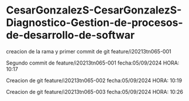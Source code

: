 # CesarGonzalezS-CesarGonzalezS-Diagnostico-Gestion-de-procesos-de-desarrollo-de-softwar

creacion de la rama y primer commit de git feature/i20213tn065-001


Segundo commit de feature/i20213tn065-001 fecha:05/09/2024 HORA: 10:17

Creacion de git feature/i20213tn065-002 fecha:05/09/2024 HORA: 10:19


Creacion de git feature/i20213tn065-003 fecha:05/09/2024 HORA: 10:26
